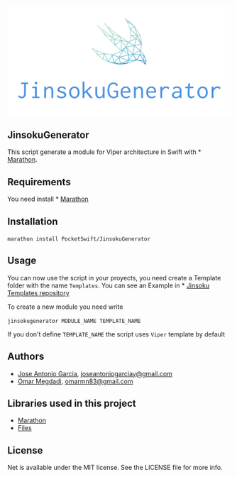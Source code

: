 <p align="center">
<img src="JinsokuGenerator.png" alt="JinsokuGenerator" /><br />
</p>

## JinsokuGenerator

 This script generate a module for Viper architecture in Swift with * [Marathon][1].
 
 ## Requirements
 
 You need install * [Marathon][1]
 
 ## Installation
 
 `marathon install PocketSwift/JinsokuGenerator`
 
 ## Usage
 
You can now use the script in your proyects, you need create a Template folder with the name `Templates`. You can see an Example in * [Jinsoku Templates repository][2]

To create a new module you need write

`jinsokugenerator MODULE_NAME TEMPLATE_NAME`

If you don't define `TEMPLATE_NAME` the script uses `Viper` template by default

## Authors

* [Jose Antonio Garcia](https://github.com/joseantoniogarciay), joseantoniogarciay@gmail.com
* [Omar Megdadi](https://github.com/NSStudent), omarmn83@gmail.com

## Libraries used in this project

* [Marathon][1]
* [Files][2]

## License

Net is available under the MIT license. See the LICENSE file for more info.

[1]: https://github.com/JohnSundell/Marathon
[2]: https://github.com/JohnSundell/Files
[3]: https://github.com/PocketSwift/JinsokuTemplates
